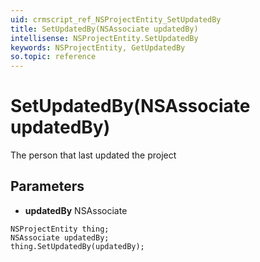 ```yaml
---
uid: crmscript_ref_NSProjectEntity_SetUpdatedBy
title: SetUpdatedBy(NSAssociate updatedBy)
intellisense: NSProjectEntity.SetUpdatedBy
keywords: NSProjectEntity, GetUpdatedBy
so.topic: reference
---
```


# SetUpdatedBy(NSAssociate updatedBy)

The person that last updated the project

## Parameters

* **updatedBy** NSAssociate

```crmscript
NSProjectEntity thing;
NSAssociate updatedBy;
thing.SetUpdatedBy(updatedBy);
```

